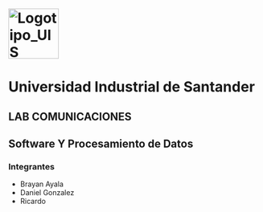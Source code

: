 #  <img width="100" height="100" alt="Logotipo_UIS" src="https://github.com/user-attachments/assets/8988a266-81fd-47d7-b9c8-4653d853be25" /> 

# Universidad Industrial de Santander

## LAB COMUNICACIONES 

## Software Y Procesamiento de Datos

### Integrantes

- Brayan Ayala
- Daniel Gonzalez
- Ricardo 
